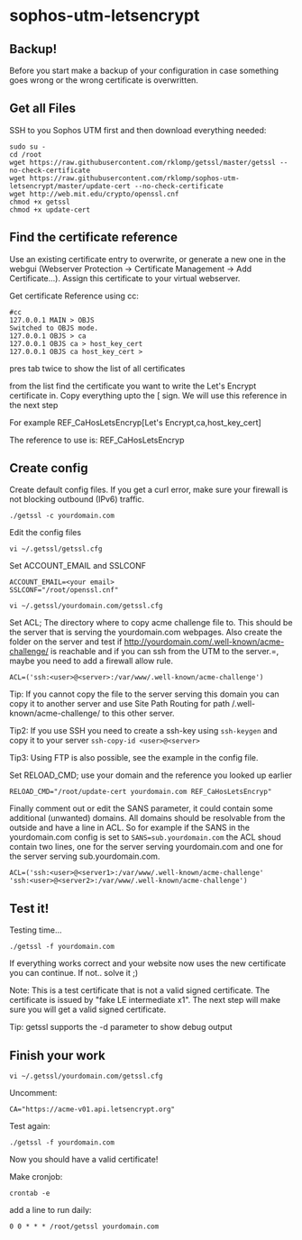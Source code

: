 # sophos-utm-letsencrypt

## Backup!
Before you start make a backup of your configuration in case something goes wrong or the wrong certificate is overwritten.


## Get all Files

SSH to you Sophos UTM first and then download everything needed:

```
sudo su -
cd /root
wget https://raw.githubusercontent.com/rklomp/getssl/master/getssl --no-check-certificate
wget https://raw.githubusercontent.com/rklomp/sophos-utm-letsencrypt/master/update-cert --no-check-certificate
wget http://web.mit.edu/crypto/openssl.cnf
chmod +x getssl
chmod +x update-cert
```

## Find the certificate reference

Use an existing certificate entry to overwrite, or generate a new one in the webgui (Webserver Protection -> Certificate Management -> Add Certificate...). Assign this certificate to your virtual webserver.

Get certificate Reference using cc:

```
#cc
127.0.0.1 MAIN > OBJS
Switched to OBJS mode.
127.0.0.1 OBJS > ca
127.0.0.1 OBJS ca > host_key_cert
127.0.0.1 OBJS ca host_key_cert >
```

pres tab twice to show the list of all certificates

from the list find the certificate you want to write the Let's Encrypt certificate in.
Copy everything upto the [ sign. We will use this reference in the next step

For example
REF_CaHosLetsEncryp[Let's Encrypt,ca,host_key_cert] 

The reference to use is: REF_CaHosLetsEncryp

## Create config

Create default config files. If you get a curl error, make sure your firewall is not blocking outbound (IPv6) traffic.

`./getssl -c yourdomain.com`

Edit the config files

`vi ~/.getssl/getssl.cfg`

Set ACCOUNT_EMAIL and SSLCONF
```
ACCOUNT_EMAIL=<your email>
SSLCONF="/root/openssl.cnf"
```

`vi ~/.getssl/yourdomain.com/getssl.cfg`

Set ACL; The directory where to copy acme challenge file to. This should be the server that is serving the yourdomain.com webpages. Also create the folder on the server and test if http://yourdomain.com/.well-known/acme-challenge/ is reachable and if you can ssh from the UTM to the server.=, maybe you need to add a firewall allow rule.

`ACL=('ssh:<user>@<server>:/var/www/.well-known/acme-challenge')`

Tip: If you cannot copy the file to the server serving this domain you can copy it to another server and use Site Path Routing for path /.well-known/acme-challenge/ to this other server.

Tip2: If you use SSH you need to create a ssh-key using `ssh-keygen` and copy it to your server `ssh-copy-id <user>@<server>`

Tip3: Using FTP is also possible, see the example in the config file.

Set RELOAD_CMD; use your domain and the reference you looked up earlier

`RELOAD_CMD="/root/update-cert yourdomain.com REF_CaHosLetsEncryp"`

Finally comment out or edit the SANS parameter, it could contain some additional (unwanted) domains. All domains should be resolvable from the outside and have a line in ACL. So for example if the SANS in the yourdomain.com config is set to `SANS=sub.yourdomain.com` the ACL shoud contain two lines, one for the server serving yourdomain.com and one for the server serving sub.yourdomain.com.

```
ACL=('ssh:<user>@<server1>:/var/www/.well-known/acme-challenge'
'ssh:<user>@<server2>:/var/www/.well-known/acme-challenge')
```


## Test it!
Testing time...

`./getssl -f yourdomain.com`

If everything works correct and your website now uses the new certificate you can continue. If not.. solve it ;)

Note: This is a test certificate that is not a valid signed certificate. The certificate is issued by "fake LE intermediate x1". The next step will make sure you will get a valid signed certificate.

Tip: getssl supports the -d parameter to show debug output

## Finish your work

`vi ~/.getssl/yourdomain.com/getssl.cfg`

Uncomment:

`CA="https://acme-v01.api.letsencrypt.org"`

Test again:

`./getssl -f yourdomain.com`

Now you should have a valid certificate!

Make cronjob:

`crontab -e`

add a line to run daily:

`0 0 * * * /root/getssl yourdomain.com`

